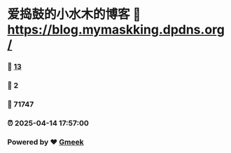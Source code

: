 # 爱捣鼓的小水木的博客 :link: https://blog.mymaskking.dpdns.org/ 
### :page_facing_up: [13](https://blog.mymaskking.dpdns.org//tag.html) 
### :speech_balloon: 2 
### :hibiscus: 71747 
### :alarm_clock: 2025-04-14 17:57:00 
### Powered by :heart: [Gmeek](https://github.com/Meekdai/Gmeek)

